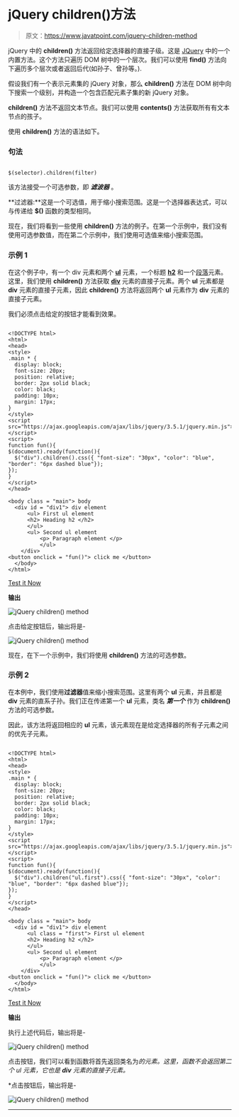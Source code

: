 # jQuery children()方法

> 原文：<https://www.javatpoint.com/jquery-children-method>

jQuery 中的 **children()** 方法返回给定选择器的直接子级。这是 [JQuery](https://www.javatpoint.com/jquery-tutorial) 中的一个内置方法。这个方法只遍历 DOM 树中的一个层次。我们可以使用 **find()** 方法向下遍历多个层次或者返回后代(如孙子、曾孙等。).

假设我们有一个表示元素集的 jQuery 对象，那么 **children()** 方法在 DOM 树中向下搜索一个级别，并构造一个包含匹配元素子集的新 jQuery 对象。

**children()** 方法不返回文本节点。我们可以使用 **contents()** 方法获取所有有文本节点的孩子。

使用 **children()** 方法的语法如下。

### 句法

```

$(selector).children(filter)

```

该方法接受一个可选参数，即 ***滤波器*** 。

**过滤器:**这是一个可选值，用于缩小搜索范围。这是一个选择器表达式，可以与传递给 **$()** 函数的类型相同。

现在，我们将看到一些使用 **children()** 方法的例子。在第一个示例中，我们没有使用可选参数值，而在第二个示例中，我们使用可选值来缩小搜索范围。

### 示例 1

在这个例子中，有一个 div 元素和两个 **[ul](https://www.javatpoint.com/html-unordered-list)** 元素，一个标题 **[h2](https://www.javatpoint.com/html-heading)** 和一个[段落](https://www.javatpoint.com/html-paragraph)元素。这里，我们使用 **children()** 方法获取 **[div](https://www.javatpoint.com/html-div-tag)** 元素的直接子元素。两个 **ul** 元素都是 **div** 元素的直接子元素，因此 **children()** 方法将返回两个 **ul** 元素作为 **div** 元素的直接子元素。

我们必须点击给定的按钮才能看到效果。

```

<!DOCTYPE html>
<html>
<head>
<style>
.main * { 
  display: block;
  font-size: 20px;
  position: relative;
  border: 2px solid black;
  color: black; 
  padding: 10px;
  margin: 17px;
}
</style>
<script src="https://ajax.googleapis.com/ajax/libs/jquery/3.5.1/jquery.min.js"></script>
<script>
function fun(){
$(document).ready(function(){
  $("div").children().css({ "font-size": "30px", "color": "blue", "border": "6px dashed blue"});
});
}
</script>
</head>

<body class = "main"> body
  <div id = "div1"> div element
      <ul> First ul element
      <h2> Heading h2 </h2>
	  </ul>
	  <ul> Second ul element
          <p> Paragraph element </p>
		  </ul>
	</div>
<button onclick = "fun()"> click me </button>
  </body>
</html>

```

[Test it Now](https://www.javatpoint.com/oprweb/test.jsp?filename=jquery-children-method1)

**输出**

![jQuery children() method](img/3f36a6a5a4ec838e0ced54b7eea3ed93.png)

点击给定按钮后，输出将是-

![jQuery children() method](img/841c3c74ac3b51ff681afe74710ef248.png)

现在，在下一个示例中，我们将使用 **children()** 方法的可选参数。

### 示例 2

在本例中，我们使用**过滤器**值来缩小搜索范围。这里有两个 **ul** 元素，并且都是 **div** 元素的直系子孙。我们正在传递第一个 **ul** 元素，类名 ***第一个*** 作为 **children()** 方法的可选参数。

因此，该方法将返回相应的 **ul** 元素，该元素现在是给定选择器的所有子元素之间的优先子元素。

```

<!DOCTYPE html>
<html>
<head>
<style>
.main * { 
  display: block;
  font-size: 20px;
  position: relative;
  border: 2px solid black;
  color: black; 
  padding: 10px;
  margin: 17px;
}
</style>
<script src="https://ajax.googleapis.com/ajax/libs/jquery/3.5.1/jquery.min.js"></script>
<script>
function fun(){
$(document).ready(function(){
  $("div").children("ul.first").css({ "font-size": "30px", "color": "blue", "border": "6px dashed blue"});
});
}
</script>
</head>

<body class = "main"> body
  <div id = "div1"> div element
      <ul class = "first"> First ul element
      <h2> Heading h2 </h2>
	  </ul>
	  <ul> Second ul element
          <p> Paragraph element </p>
		  </ul>
	</div>
<button onclick = "fun()"> click me </button>
  </body>
</html>

```

[Test it Now](https://www.javatpoint.com/oprweb/test.jsp?filename=jquery-children-method2)

**输出**

执行上述代码后，输出将是-

![jQuery children() method](img/38c3e227fb8ab79da5f36a7d59d40e4c.png)

点击按钮，我们可以看到函数将首先返回类名为*的元素。这里，函数不会返回第二个 ul 元素，它也是 **div** 元素的直接子元素。*

 *点击按钮后，输出将是-

![jQuery children() method](img/b55e79e890eea58ddbc78f6f187b97a3.png)

* * **